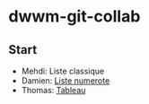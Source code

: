 # dwwm-git-collab

## Start
 * Mehdi: Liste classique
 * Damien: [Liste numerote](https://github.com/DamienL97r/dwwm-git-collab)
 * Thomas: [Tableau](https://github.com/dvdevfr/dwwm-git-collab)